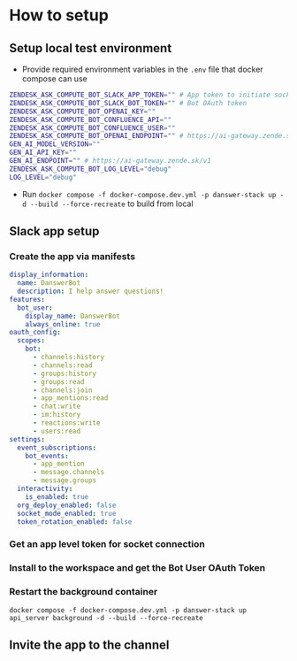 # How to setup
## Setup local test environment
- Provide required environment variables in the `.env` file that docker compose can use
```sh
ZENDESK_ASK_COMPUTE_BOT_SLACK_APP_TOKEN="" # App token to initiate socket connections, in the format of "xapp-*"
ZENDESK_ASK_COMPUTE_BOT_SLACK_BOT_TOKEN="" # Bot OAuth token
ZENDESK_ASK_COMPUTE_BOT_OPENAI_KEY=""
ZENDESK_ASK_COMPUTE_BOT_CONFLUENCE_API=""
ZENDESK_ASK_COMPUTE_BOT_CONFLUENCE_USER=""
ZENDESK_ASK_COMPUTE_BOT_OPENAI_ENDPOINT="" # https://ai-gateway.zende.sk/v1/chat/completions
GEN_AI_MODEL_VERSION=""
GEN_AI_API_KEY=""
GEN_AI_ENDPOINT="" # https://ai-gateway.zende.sk/v1
ZENDESK_ASK_COMPUTE_BOT_LOG_LEVEL="debug"
LOG_LEVEL="debug"
```
- Run `docker compose -f docker-compose.dev.yml -p danswer-stack up -d --build --force-recreate` to build from local 
## Slack app setup
### Create the app via manifests
```yaml
display_information:
  name: DanswerBot
  description: I help answer questions!
features:
  bot_user:
    display_name: DanswerBot
    always_online: true
oauth_config:
  scopes:
    bot:
      - channels:history
      - channels:read
      - groups:history
      - groups:read
      - channels:join
      - app_mentions:read
      - chat:write
      - im:history
      - reactions:write
      - users:read
settings:
  event_subscriptions:
    bot_events:
      - app_mention
      - message.channels
      - message.groups
  interactivity:
    is_enabled: true
  org_deploy_enabled: false
  socket_mode_enabled: true
  token_rotation_enabled: false
```
### Get an app level token for socket connection
### Install to the workspace and get the Bot User OAuth Token
### Restart the background container
`docker compose -f docker-compose.dev.yml -p danswer-stack up api_server background -d --build --force-recreate`
## Invite the app to the channel
